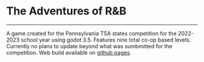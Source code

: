 # The Adventures of R&B
---
A game created for the Pennsylvania TSA states competition for the 2022-2023 school year using godot 3.5. Features nine total co-op based levels. Currently no plans to update beyond what was sumbmitted for the competition. Web build available on [github pages](https://newchair2644.github.io/video-game/).
